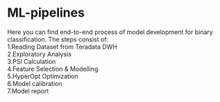 # ML-pipelines

Here you can find end-to-end process of model development for binary classification.
The steps consist of:</br>
1.Reading Dataset from Teradata DWH</br>
2.Exploratory Analysis</br>
3.PSI Calculation</br>
4.Feature Selection & Modelling</br>
5.HyperOpt Optimization</br>
6.Model calibration</br>
7.Model report


